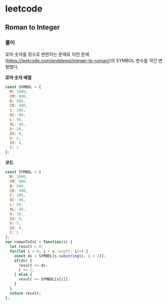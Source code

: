 # leetcode

## Roman to Integer

### 풀이

로마 숫자를 정수로 변환하는 문제로 이전 문제(https://leetcode.com/problems/integer-to-roman/)의 SYMBOL 변수를 약간 변형했다.

**로마 숫자 배열**
```javascript
const SYMBOL = {
  M: 1000, 
  CM: 900, 
  D: 500, 
  CD: 400, 
  C: 100, 
  XC: 90, 
  L: 50, 
  XL: 40, 
  X: 10, 
  IX: 9, 
  V: 5, 
  IV: 4, 
  I: 1
};
```

**코드**

```javascript
const SYMBOL = {
  M: 1000, 
  CM: 900, 
  D: 500, 
  CD: 400, 
  C: 100, 
  XC: 90, 
  L: 50, 
  XL: 40, 
  X: 10, 
  IX: 9, 
  V: 5, 
  IV: 4, 
  I: 1
};
var romanToInt = function(s) {
  let result = 0;
  for(let i = 0; i < s.length; i++) {
    const ds = SYMBOL[s.substring(i, i + 2)];
    if(ds) {
      result += ds;
      i += 1;
    } else {
      result += SYMBOL[s[i]];
    }
  }
  return result;
};
```
